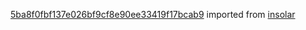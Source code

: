 [5ba8f0fbf137e026bf9cf8e90ee33419f17bcab9](https://github.com/insolar/insolar/commit/5ba8f0fbf137e026bf9cf8e90ee33419f17bcab9) imported from [insolar](https://github.com/insolar/insolar)
